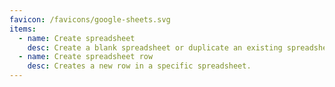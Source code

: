 ```yaml
---
favicon: /favicons/google-sheets.svg
items:
  - name: Create spreadsheet
    desc: Create a blank spreadsheet or duplicate an existing spreadsheet. Optionally, provide headers.
  - name: Create spreadsheet row
    desc: Creates a new row in a specific spreadsheet.
---
```


<script setup>
  import CustomListing from '../../components/CustomListing.vue'
</script>

<CustomListing />
